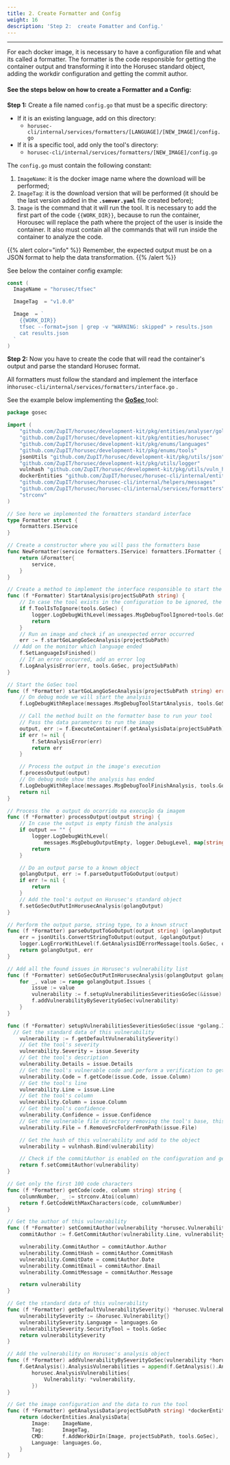 ```yaml
---
title: 2. Create Formatter and Config
weight: 16
description: 'Step 2:  create Fomatter and Config.'
---
```


---

For each docker image, it is necessary to have a configuration file and what its called a formatter. The formatter is the code responsible for getting the container output and transforming it into the Horusec standard object, adding the workdir configuration and getting the commit author.

#### See the steps below on how to create a Formatter and a Config:

**Step 1:** Create a file named  `config.go` that must be a specific directory: 

* If it is an existing language, add on this directory: 
  * `horusec-cli/internal/services/formatters/[LANGUAGE]/[NEW_IMAGE]/config.go`
* If it is a specific tool, add only the tool's directory: 
  * `horusec-cli/internal/services/formatters/[NEW_IMAGE]/config.go`

The `config.go` must contain the following constant:

1. `ImageName`:  it is the docker image name where the download will be performed; 
2. `ImageTag`: it is the download version that will be performed \(it should be the last version added in the **`.semver.yaml`** file created before\);
3.  `Image` is the command that it will run the tool. It is necessary to add the first part of the code `{{WORK_DIR}}`, because to run the container, Horousec will replace the path where the project of the user is inside the container. It also must contain all the commands that will run inside the container to analyze the code. 

{{% alert color="info" %}}
Remember, the expected output must be on a JSON format to help the data transformation. 
{{% /alert %}}

See below the container config example:

```go
const (
  ImageName = "horusec/tfsec"

  ImageTag  = "v1.0.0"

  Image  = `
    {{WORK_DIR}}
    tfsec --format=json | grep -v "WARNING: skipped" > results.json
    cat results.json
  `
)
```

**Step 2:** Now you have to create the code that will read the container's output and parse the standard Horusec format.

All formatters must follow the standard and implement the interface in`horusec-cli/internal/services/formatters/interface.go` .  

See the example below implementing the [**GoSec** ](https://github.com/securego/gosec)tool:

```go
package gosec

import (
	"github.com/ZupIT/horusec/development-kit/pkg/entities/analyser/golang"
	"github.com/ZupIT/horusec/development-kit/pkg/entities/horusec"
	"github.com/ZupIT/horusec/development-kit/pkg/enums/languages"
	"github.com/ZupIT/horusec/development-kit/pkg/enums/tools"
	jsonUtils "github.com/ZupIT/horusec/development-kit/pkg/utils/json"
	"github.com/ZupIT/horusec/development-kit/pkg/utils/logger"
	vulnhash "github.com/ZupIT/horusec/development-kit/pkg/utils/vuln_hash"
	dockerEntities "github.com/ZupIT/horusec/horusec-cli/internal/entities/docker"
	"github.com/ZupIT/horusec/horusec-cli/internal/helpers/messages"
	"github.com/ZupIT/horusec/horusec-cli/internal/services/formatters"
	"strconv"
)

// See here we implemented the formatters standard interface
type Formatter struct {
	formatters.IService
}

// Create a constructor where you will pass the formatters base
func NewFormatter(service formatters.IService) formatters.IFormatter {
	return &Formatter{
		service,
	}
}

// Create a method to implement the interface responsible to start the analysis
func (f *Formatter) StartAnalysis(projectSubPath string) {
	// In case the tool exists in the configuration to be ignored, the analysis must end
	if f.ToolIsToIgnore(tools.GoSec) {
		logger.LogDebugWithLevel(messages.MsgDebugToolIgnored+tools.GoSec.ToString(), logger.DebugLevel)
		return
	}
	// Run an image and check if an unexpected error occurred 
	err := f.startGoLangGoSecAnalysis(projectSubPath)
  // Add on the monitor which language ended
	f.SetLanguageIsFinished()
	// If an error occurred, add an error log 
	f.LogAnalysisError(err, tools.GoSec, projectSubPath)
}

// Start the GoSec tool
func (f *Formatter) startGoLangGoSecAnalysis(projectSubPath string) error {
	// On debug mode we will start the analysis
	f.LogDebugWithReplace(messages.MsgDebugToolStartAnalysis, tools.GoSec)

	// Call the method built on the formatter base to run your tool
	// Pass the data parameters to run the image
	output, err := f.ExecuteContainer(f.getAnalysisData(projectSubPath))
	if err != nil {
		f.SetAnalysisError(err)
		return err
	}

	// Process the output in the image's execution
	f.processOutput(output)
	// On debug mode show the analysis has ended
	f.LogDebugWithReplace(messages.MsgDebugToolFinishAnalysis, tools.GoSec)
	return nil
}

// Process the  o output do ocorrido na execução da imagem
func (f *Formatter) processOutput(output string) {
	// In case the output is empty finish the analysis
	if output == "" {
		logger.LogDebugWithLevel(
			messages.MsgDebugOutputEmpty, logger.DebugLevel, map[string]interface{}{"tool": tools.GoSec.ToString()})
		return
	}

	// Do an output parse to a known object 
	golangOutput, err := f.parseOutputToGoOutput(output)
	if err != nil {
		return
	}
	// Add the tool's output on Horusec's standard object
	f.setGoSecOutPutInHorusecAnalysis(golangOutput)
}

// Perform the output parse, string type, to a known struct
func (f *Formatter) parseOutputToGoOutput(output string) (golangOutput golang.Output, err error) {
	err = jsonUtils.ConvertStringToOutput(output, &golangOutput)
	logger.LogErrorWithLevel(f.GetAnalysisIDErrorMessage(tools.GoSec, output), err, logger.ErrorLevel)
	return golangOutput, err
}

// Add all the found issues in Horusec's vulnerability list 
func (f *Formatter) setGoSecOutPutInHorusecAnalysis(golangOutput golang.Output) {
	for _, value := range golangOutput.Issues {
		issue := value
		vulnerability := f.setupVulnerabilitiesSeveritiesGoSec(&issue)
		f.addVulnerabilityBySeverityGoSec(vulnerability)
	}
}

func (f *Formatter) setupVulnerabilitiesSeveritiesGoSec(issue *golang.Issue) *horusec.Vulnerability {
  // Get the standard data of this vulnerability
	vulnerability := f.getDefaultVulnerabilitySeverity()
	// Get the tool's severity 
	vulnerability.Severity = issue.Severity
	// Get the tool's description
	vulnerability.Details = issue.Details
	// Get the tool's vulnerable code and perform a verification to get only the first 100 characters after the informed column 
	vulnerability.Code = f.getCode(issue.Code, issue.Column)
	// Get the tool's line 
	vulnerability.Line = issue.Line
	// Get the tool's column
	vulnerability.Column = issue.Column
	// Get the tool's confidence
	vulnerability.Confidence = issue.Confidence
	// Get the vulnerable file directory removing the tool's base, this method is in the formatters base
	vulnerability.File = f.RemoveSrcFolderFromPath(issue.File)

	// Get the hash of this vulnerability and add to the object
	vulnerability = vulnhash.Bind(vulnerability)

	// Check if the commitAuthor is enabled on the configuration and get it using the existing command on the formatter base
	return f.setCommitAuthor(vulnerability)
}

// Get only the first 100 code characters
func (f *Formatter) getCode(code, column string) string {
	columnNumber, _ := strconv.Atoi(column)
	return f.GetCodeWithMaxCharacters(code, columnNumber)
}

// Get the author of this vulnerability
func (f *Formatter) setCommitAuthor(vulnerability *horusec.Vulnerability) *horusec.Vulnerability {
	commitAuthor := f.GetCommitAuthor(vulnerability.Line, vulnerability.File)

	vulnerability.CommitAuthor = commitAuthor.Author
	vulnerability.CommitHash = commitAuthor.CommitHash
	vulnerability.CommitDate = commitAuthor.Date
	vulnerability.CommitEmail = commitAuthor.Email
	vulnerability.CommitMessage = commitAuthor.Message

	return vulnerability
}

// Get the standard data of this vulnerability
func (f *Formatter) getDefaultVulnerabilitySeverity() *horusec.Vulnerability {
	vulnerabilitySeverity := &horusec.Vulnerability{}
	vulnerabilitySeverity.Language = languages.Go
	vulnerabilitySeverity.SecurityTool = tools.GoSec
	return vulnerabilitySeverity
}

// Add the vulnerability on Horusec's analysis object 
func (f *Formatter) addVulnerabilityBySeverityGoSec(vulnerability *horusec.Vulnerability) {
	f.GetAnalysis().AnalysisVulnerabilities = append(f.GetAnalysis().AnalysisVulnerabilities,
		horusec.AnalysisVulnerabilities{
			Vulnerability: *vulnerability,
		})
}

// Get the image configuration and the data to run the tool
func (f *Formatter) getAnalysisData(projectSubPath string) *dockerEntities.AnalysisData {
	return &dockerEntities.AnalysisData{
		Image:    ImageName,
		Tag:      ImageTag,
		CMD:      f.AddWorkDirIn(Image, projectSubPath, tools.GoSec),
		Language: languages.Go,
	}
}

```
